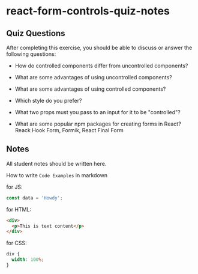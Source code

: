 # react-form-controls-quiz-notes

## Quiz Questions

After completing this exercise, you should be able to discuss or answer the following questions:

- How do controlled components differ from uncontrolled components?

- What are some advantages of using uncontrolled components?

- What are some advantages of using controlled components?

- Which style do you prefer?

- What two props must you pass to an input for it to be "controlled"?

- What are some popular npm packages for creating forms in React?
  Reack Hook Form, Formik, React Final Form

## Notes

All student notes should be written here.

How to write `Code Examples` in markdown

for JS:

```javascript
const data = 'Howdy';
```

for HTML:

```html
<div>
  <p>This is text content</p>
</div>
```

for CSS:

```css
div {
  width: 100%;
}
```
